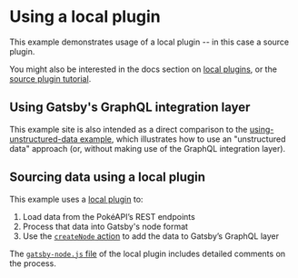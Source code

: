 # Using a local plugin

This example demonstrates usage of a local plugin -- in this case a source plugin.

You might also be interested in the docs section on [local plugins](/docs/creating-a-local-plugin/), or the [source plugin tutorial](/tutorial/pixabay-source-plugin-tutorial/).

## Using Gatsby's GraphQL integration layer

This example site is also intended as a direct comparison to the [using-unstructured-data example](../using-unstructured-data), which illustrates how to use an "unstructured data" approach (or, without making use of the GraphQL integration layer).

## Sourcing data using a local plugin

This example uses a [local plugin](/docs/loading-plugins-from-your-local-plugins-folder/) to:

1. Load data from the PokéAPI’s REST endpoints
2. Process that data into Gatsby's node format
3. Use the [`createNode` action](/docs/actions/#createNode) to add the data to Gatsby’s GraphQL layer

The [`gatsby-node.js` file](https://github.com/jlengstorf/gatsby-with-unstructured-data/blob/using-gatsby-data-layer/plugins/gatsby-source-pokeapi/gatsby-node.js) of the local plugin includes detailed comments on the process.
